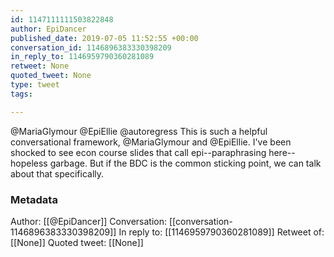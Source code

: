 ```yaml
---
id: 1147111111503822848
author: EpiDancer
published_date: 2019-07-05 11:52:55 +00:00
conversation_id: 1146896383330398209
in_reply_to: 1146959790360281089
retweet: None
quoted_tweet: None
type: tweet
tags:

---
```


@MariaGlymour @EpiEllie @autoregress This is such a helpful conversational framework, @MariaGlymour and @EpiEllie.  I've been shocked to see econ course slides that call epi--paraphrasing here--hopeless garbage.  But if the BDC is the common sticking point, we can talk about that specifically.

### Metadata

Author: [[@EpiDancer]]
Conversation: [[conversation-1146896383330398209]]
In reply to: [[1146959790360281089]]
Retweet of: [[None]]
Quoted tweet: [[None]]
